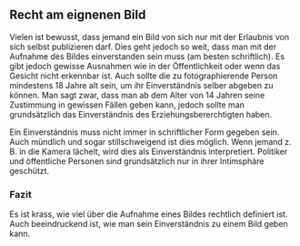 ## Recht am eignenen Bild
Vielen ist bewusst, dass jemand ein Bild von sich nur mit der Erlaubnis von sich selbst publizieren darf. Dies geht jedoch so weit, dass man mit der Aufnahme des Bildes einverstanden sein muss (am besten schriftlich). Es gibt jedoch gewisse Ausnahmen wie in der Öffentlichkeit oder wenn das Gesicht nicht erkennbar ist. Auch sollte die zu fotographierende Person mindestens 18 Jahre alt sein, um ihr Einverständnis selber abgeben zu können. Man sagt zwar, dass man ab dem Alter von 14 Jahren seine Zustimmung in gewissen Fällen geben kann, jedoch sollte man grundsätzlich das Einverständnis des Erziehungsbererchtigten haben.


Ein Einverständnis muss nicht immer in schriftlicher Form gegeben sein. Auch mündlich und sogar stillschweigend ist dies möglich. Wenn jemand z. B. in die Kamera lächelt, wird dies als Einverständnis interpretiert. Politiker und öffentliche Personen sind grundsätzlich nur in ihrer Intimsphäre geschützt.





### Fazit
Es ist krass, wie viel über die Aufnahme eines Bildes rechtlich definiert ist. Auch beeindruckend ist, wie man sein Einverständnis zu einem Bild geben kann.